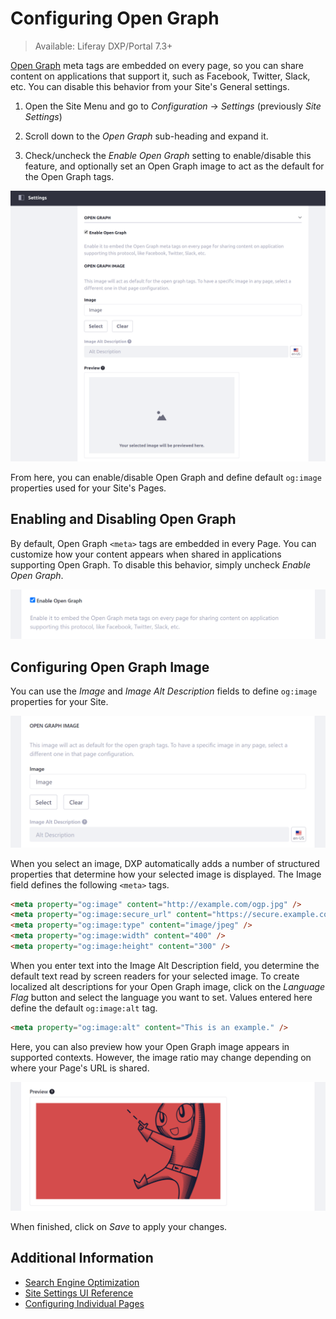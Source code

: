 # Configuring Open Graph

> Available: Liferay DXP/Portal 7.3+

[Open Graph](https://ogp.me/) meta tags are embedded on every page, so you can share content on applications that support it, such as Facebook, Twitter, Slack, etc. You can disable this behavior from your Site's General settings.
<!-- It'd be great to have a screenshot here of the practical application of this feature. -->
1. Open the Site Menu and go to *Configuration* &rarr; *Settings* (previously *Site Settings*)

1. Scroll down to the *Open Graph* sub-heading and expand it.

1. Check/uncheck the *Enable Open Graph* setting to enable/disable this feature, and optionally set an Open Graph image to act as the default for the Open Graph tags.

![Configure Site-wide Open Graph settings in the General tab of your Site's settings.](./configuring-open-graph/images/01.png)

From here, you can enable/disable Open Graph and define default `og:image` properties used for your Site's Pages.

## Enabling and Disabling Open Graph

By default, Open Graph `<meta>` tags are embedded in every Page. You can customize how your content appears when shared in applications supporting Open Graph. To disable this behavior, simply uncheck *Enable Open Graph*.

![Enable or disable embedded Open Graph tags in your Site's Pages.](./configuring-open-graph/images/02.png)

## Configuring Open Graph Image

You can use the *Image* and *Image Alt Description* fields to define `og:image` properties for your Site.

![Define the default og:image and og:image:alt properties used for your Site.](./configuring-open-graph/images/03.png)

When you select an image, DXP automatically adds a number of structured properties that determine how your selected image is displayed. The Image field defines the following `<meta>` tags.

```html
<meta property="og:image" content="http://example.com/ogp.jpg" />
<meta property="og:image:secure_url" content="https://secure.example.com/ogp.jpg" />
<meta property="og:image:type" content="image/jpeg" />
<meta property="og:image:width" content="400" />
<meta property="og:image:height" content="300" />
```

When you enter text into the Image Alt Description field, you determine the default text read by screen readers for your selected image. To create localized alt descriptions for your Open Graph image, click on the *Language Flag* button and select the language you want to set. Values entered here define the default `og:image:alt` tag.

```html
<meta property="og:image:alt" content="This is an example." />
```

Here, you can also preview how your Open Graph image appears in supported contexts. However, the image ratio may change depending on where your Page's URL is shared.

![Preview your default Open Graph configuration.](./configuring-open-graph/images/05.png)

When finished, click on *Save* to apply your changes.

## Additional Information

* [Search Engine Optimization](../../optimizing_sites.html)
* [Site Settings UI Reference](./site-settings-ui-reference.md)
* [Configuring Individual Pages](./../creating-pages/page-settings/configuring-individual-pages.md)
